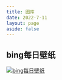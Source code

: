 ```yaml
---
title: 图库
date: 2022-7-11
layout: page
aside: false
---
```


## bing每日壁纸
[![bing每日壁纸](https://dailybing.com/api/v1 "bing每日壁纸")](/gallery/bing)